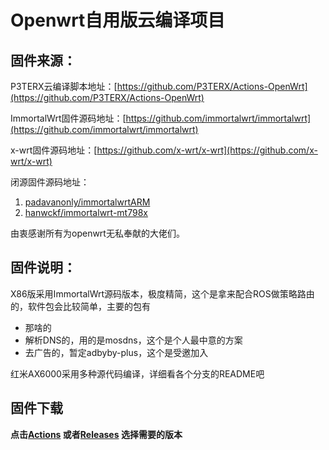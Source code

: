 # Openwrt自用版云编译项目

## 固件来源：

P3TERX云编译脚本地址：[https://github.com/P3TERX/Actions-OpenWrt](https://github.com/P3TERX/Actions-OpenWrt)

ImmortalWrt固件源码地址：[https://github.com/immortalwrt/immortalwrt](https://github.com/immortalwrt/immortalwrt)

x-wrt固件源码地址：[https://github.com/x-wrt/x-wrt](https://github.com/x-wrt/x-wrt)

闭源固件源码地址：

1. [padavanonly/immortalwrtARM](https://github.com/padavanonly/immortalwrtARM/tree/mt7986)
2. [hanwckf/immortalwrt-mt798x ](https://github.com/hanwckf/immortalwrt-mt798x)

由衷感谢所有为openwrt无私奉献的大佬们。

## 固件说明：

X86版采用ImmortalWrt源码版本，极度精简，这个是拿来配合ROS做策略路由的，软件包会比较简单，主要的包有

- 那啥的
- 解析DNS的，用的是mosdns，这个是个人最中意的方案
- 去广告的，暂定adbyby-plus，这个是受邀加入

红米AX6000采用多种源代码编译，详细看各个分支的README吧

## 固件下载

**点击[Actions](https://github.com/JAM2199562/myopdiy/actions) 或者[Releases](https://github.com/JAM2199562/myopdiy/releases) 选择需要的版本**
